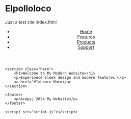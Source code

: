 # Elpolloloco
Just a test site 
index.html
<!DOCTYPE html>
<html lang="en">
<head>
    <meta charset="UTF-8">
    <meta name="viewport" content="width=device-width, initial-scale=1.0">
    <meta http-equiv="X-UA-Compatible" content="ie=edge">
    <title>My Apple-like Website</title>
    <link rel="stylesheet" href="styles.css">
</head>
<body>
    <header>
        <nav>
            <ul>
                <li><a href="#">Home</a></li>
                <li><a href="#">Features</a></li>
                <li><a href="#">Products</a></li>
                <li><a href="#">Support</a></li>
            </ul>
        </nav>
    </header>

    <section class="hero">
        <h1>Welcome to My Modern Website</h1>
        <p>Experience sleek design and modern features.</p>
        <a href="#">Learn More</a>
    </section>

    <footer>
        <p>&copy; 2024 My Website</p>
    </footer>
    
    <script src="script.js"></script>
</body>
</html>
